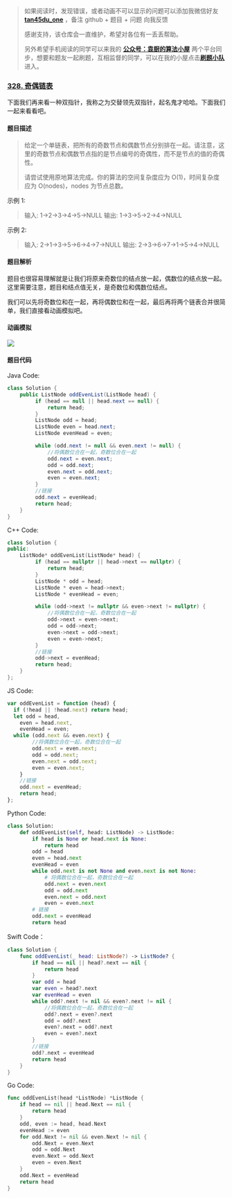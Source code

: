 > 如果阅读时，发现错误，或者动画不可以显示的问题可以添加我微信好友 **[tan45du_one](https://raw.githubusercontent.com/tan45du/tan45du.github.io/master/个人微信.15egrcgqd94w.jpg)** ，备注 github + 题目 + 问题 向我反馈
>
> 感谢支持，该仓库会一直维护，希望对各位有一丢丢帮助。
>
> 另外希望手机阅读的同学可以来我的 <u>[**公众号：袁厨的算法小屋**](https://raw.githubusercontent.com/tan45du/test/master/微信图片_20210320152235.2pthdebvh1c0.png)</u> 两个平台同步，想要和题友一起刷题，互相监督的同学，可以在我的小屋点击<u>[**刷题小队**](https://raw.githubusercontent.com/tan45du/test/master/微信图片_20210320152235.2pthdebvh1c0.png)</u>进入。 

### [328. 奇偶链表](https://leetcode-cn.com/problems/odd-even-linked-list/)

下面我们再来看一种双指针，我称之为交替领先双指针，起名鬼才哈哈。下面我们一起来看看吧。

#### 题目描述

> 给定一个单链表，把所有的奇数节点和偶数节点分别排在一起。请注意，这里的奇数节点和偶数节点指的是节点编号的奇偶性，而不是节点的值的奇偶性。
>
> 请尝试使用原地算法完成。你的算法的空间复杂度应为 O(1)，时间复杂度应为 O(nodes)，nodes 为节点总数。

示例 1:

> 输入: 1->2->3->4->5->NULL
> 输出: 1->3->5->2->4->NULL

示例 2:

> 输入: 2->1->3->5->6->4->7->NULL 
> 输出: 2->3->6->7->1->5->4->NULL

#### 题目解析

题目也很容易理解就是让我们将原来奇数位的结点放一起，偶数位的结点放一起。这里需要注意，题目和结点值无关，是奇数位和偶数位结点。

我们可以先将奇数位和在一起，再将偶数位和在一起，最后再将两个链表合并很简单，我们直接看动画模拟吧。

#### **动画模拟**

![](https://img-blog.csdnimg.cn/20210321120150255.gif)

#### 题目代码

Java Code:

```java
class Solution {
    public ListNode oddEvenList(ListNode head) {
         if (head == null || head.next == null) {
             return head;
         }
         ListNode odd = head;
         ListNode even = head.next;
         ListNode evenHead = even;

         while (odd.next != null && even.next != null) {
             //将偶数位合在一起，奇数位合在一起
             odd.next = even.next;
             odd = odd.next;
             even.next = odd.next;
             even = even.next;
         }  
         //链接
         odd.next = evenHead;
         return head;
    }
}
```

C++ Code:

```cpp
class Solution {
public:
    ListNode* oddEvenList(ListNode* head) {
         if (head == nullptr || head->next == nullptr) {
             return head;
         }
         ListNode * odd = head;
         ListNode * even = head->next;
         ListNode * evenHead = even;

         while (odd->next != nullptr && even->next != nullptr) {
             //将偶数位合在一起，奇数位合在一起
             odd->next = even->next;
             odd = odd->next;
             even->next = odd->next;
             even = even->next;
         }  
         //链接
         odd->next = evenHead;
         return head;
    }
};
```

JS Code:

```javascript
var oddEvenList = function (head) {
  if (!head || !head.next) return head;
  let odd = head,
    even = head.next,
    evenHead = even;
  while (odd.next && even.next) {
        //将偶数位合在一起，奇数位合在一起
        odd.next = even.next;
        odd = odd.next;
        even.next = odd.next;
        even = even.next;
    }
    //链接
    odd.next = evenHead;
    return head;
};
```

Python Code:

```python
class Solution:
    def oddEvenList(self, head: ListNode) -> ListNode:
        if head is None or head.next is None:
            return head
        odd = head
        even = head.next
        evenHead = even
        while odd.next is not None and even.next is not None:
            # 将偶数位合在一起，奇数位合在一起
            odd.next = even.next
            odd = odd.next
            even.next = odd.next
            even = even.next
        # 链接
        odd.next = evenHead
        return head
```

Swift Code：

```swift
class Solution {
    func oddEvenList(_ head: ListNode?) -> ListNode? {
        if head == nil || head?.next == nil {
            return head
        }
        var odd = head
        var even = head?.next
        var evenHead = even
        while odd?.next != nil && even?.next != nil {
            //将偶数位合在一起，奇数位合在一起
            odd?.next = even?.next
            odd = odd?.next
            even?.next = odd?.next
            even = even?.next
        }
        //链接
        odd?.next = evenHead
        return head
    }
}
```

Go Code:

```go
func oddEvenList(head *ListNode) *ListNode {
    if head == nil || head.Next == nil {
        return head
    }
    odd, even := head, head.Next
    evenHead := even
    for odd.Next != nil && even.Next != nil {
        odd.Next = even.Next
        odd = odd.Next
        even.Next = odd.Next
        even = even.Next
    }
    odd.Next = evenHead
    return head
}
```
